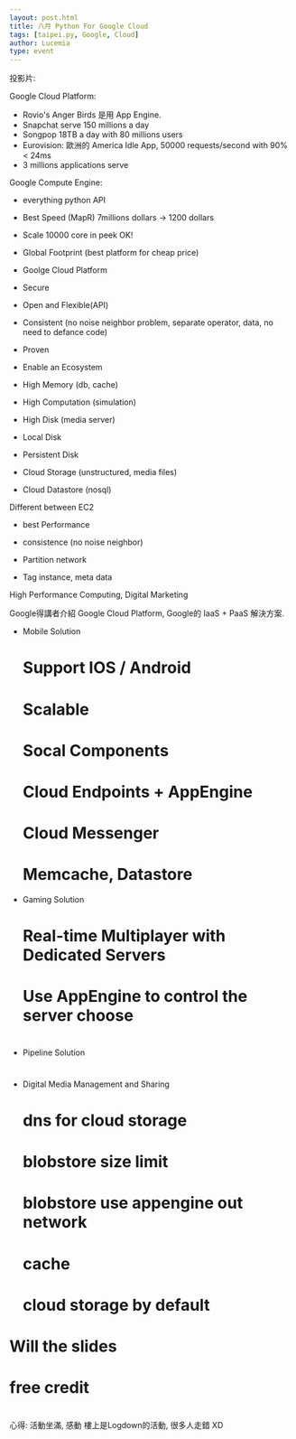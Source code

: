 ```yaml
---
layout: post.html
title: 八月 Python For Google Cloud
tags: [taipei.py, Google, Cloud]
author: Lucemia
type: event
---
```


投影片:

Google Cloud Platform:
* Rovio's Anger Birds 是用 App Engine.
* Snapchat serve 150 millions a day
* Songpop 18TB a day with 80 millions users
* Eurovision: 歐洲的 America Idle App, 50000 requests/second with 90% < 24ms
* 3 millions applications serve

Google Compute Engine:
* everything python API
* Best Speed (MapR) 7millions dollars  -> 1200 dollars
* Scale 10000 core in peek OK!
* Global Footprint (best platform for cheap price)
* Goolge Cloud Platform

* Secure
* Open and Flexible(API)
* Consistent (no noise neighbor problem, separate operator, data, no need to defance code)
* Proven
* Enable an Ecosystem

* High Memory (db, cache)
* High Computation (simulation)
* High Disk (media server)

* Local Disk
* Persistent Disk
* Cloud Storage (unstructured, media files)
* Cloud Datastore (nosql)

Different between EC2
* best Performance
* consistence (no noise neighbor)

* Partition network
* Tag instance, meta data

High Performance Computing, Digital Marketing

Google得講者介紹 Google Cloud Platform, Google的 IaaS + PaaS 解決方案.

* Mobile Solution
    # Support IOS / Android
    # Scalable
    # Socal Components

    # Cloud Endpoints + AppEngine
    # Cloud Messenger
    # Memcache, Datastore
* Gaming Solution
    # Real-time Multiplayer with Dedicated Servers
    # Use AppEngine to control the server choose
    #
* Pipeline Solution
    #
    #
    #
* Digital Media Management and Sharing
    #
    # dns for cloud storage

    # blobstore size limit
    # blobstore use appengine out network
    # cache
    # cloud storage by default

# Will the slides

# free credit
#

心得:
活動坐滿, 感動
樓上是Logdown的活動, 很多人走錯 XD

